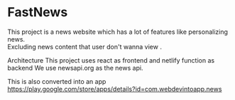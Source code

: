 # FastNews
This project is a news website which has a lot of features like personalizing news.   
Excluding news content that user don't wanna view .

Architecture
This project uses react as frontend and netlify function as backend
We use newsapi.org as the news api.

This is also converted into an app 
https://play.google.com/store/apps/details?id=com.webdevintoapp.news